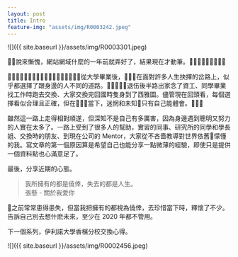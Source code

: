```yaml
---
layout: post
title: Intro
feature-img: "assets/img/R0003242.jpeg"
---
```


![]({{ site.baseurl }}/assets/img/R0003301.jpeg)

說來慚愧，網站網域什麼的一年前就弄好了，結果現在才動筆。

從大學畢業後，在面對許多人生抉擇的岔路上，似乎都選擇了跟身邊的人不同的道路。退伍後半路出家念了資工、同學畢業找工作時跑去交換、大家交換完回國時隻身到了西雅圖。儘管現在回頭看，每個選擇看似合理且正確，但在當下，迷惘和未知只有自己能體會。

雖然這一路上走得相對順遂，但深知不是自己有多厲害，因為身邊遇到聰明又努力的人實在太多了。一路上受到了很多人的幫助，實習的同事、研究所的同學和學長姐、交換時的朋友、到現在公司的 Mentor，大家從不吝嗇教導對世界依舊懞懂的我。寫文章的第一個原因算是希望自己也能分享一點微薄的經驗，即使只是提供一個資料點也心滿意足了。

最後，分享近期的心態。

> 我所擁有的都是僥倖，失去的都是人生。  
> 張懸 - 關於我愛你

之前常常患得患失，但當我把擁有的都視為僥倖，去珍惜當下時，釋懷了不少。告訴自己別去想什麽未來，至少在 2020 年都不管用。

下一個系列，伊利諾大學香檳分校交換心得。

![]({{ site.baseurl }}/assets/img/R0002456.jpeg)
